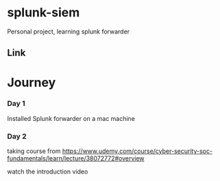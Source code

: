# splunk-siem

Personal project, learning splunk forwarder

## Link

# Journey

### Day 1

Installed Splunk forwarder on a mac machine

### Day 2

taking course from https://www.udemy.com/course/cyber-security-soc-fundamentals/learn/lecture/38072772#overview

watch the introduction video
